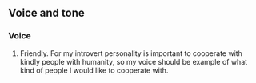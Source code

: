 ## Voice and tone

### Voice

1. Friendly. For my introvert personality is important to cooperate with kindly people with humanity, so my voice should be example of what kind of people I would like to cooperate with.
